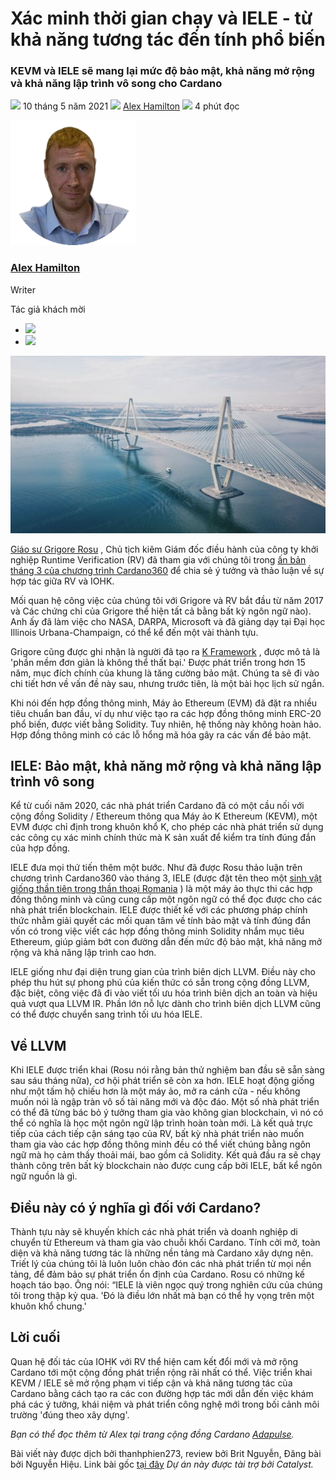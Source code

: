 # Xác minh thời gian chạy và IELE - từ khả năng tương tác đến tính phổ biến

### **KEVM và IELE sẽ mang lại mức độ bảo mật, khả năng mở rộng và khả năng lập trình vô song cho Cardano**

![](img/2021-05-10-runtime-verification-iele-from-interoperability-to-universality.002.png) 10 tháng 5 năm 2021 ![](img/2021-05-10-runtime-verification-iele-from-interoperability-to-universality.002.png) [Alex Hamilton](tmp//en/blog/authors/alex-hamilton/page-1/) ![](img/2021-05-10-runtime-verification-iele-from-interoperability-to-universality.003.png) 4 phút đọc

![Alex Hamilton](img/2021-05-10-runtime-verification-iele-from-interoperability-to-universality.004.png)[](tmp//en/blog/authors/alex-hamilton/page-1/)

### [**Alex Hamilton**](tmp//en/blog/authors/alex-hamilton/page-1/)

Writer

Tác giả khách mời

- ![](img/2021-05-10-runtime-verification-iele-from-interoperability-to-universality.005.png)[](https://www.linkedin.com/in/alex-hamilton-55b4b6108/ "LinkedIn")
- ![](img/2021-05-10-runtime-verification-iele-from-interoperability-to-universality.006.png)[](https://twitter.com/Immortalxplorer "Twitter")

![ Runtime Verification & IELE – from interoperability to universality](img/2021-05-10-runtime-verification-iele-from-interoperability-to-universality.007.jpeg)

[Giáo sư Grigore Rosu](https://en.wikipedia.org/wiki/Grigore_Rosu) , Chủ tịch kiêm Giám đốc điều hành của công ty khởi nghiệp Runtime Verification (RV) đã tham gia với chúng tôi trong [ấn bản tháng 3 của chương trình Cardano360](https://youtu.be/ULBLgPgxtN8?t=1563) để chia sẻ ý tưởng và thảo luận về sự hợp tác giữa RV và IOHK.

Mối quan hệ công việc của chúng tôi với Grigore và RV bắt đầu từ năm 2017 và Các chứng chỉ của Grigore thể hiện tất cả bằng bất kỳ ngôn ngữ nào). Anh ấy đã làm việc cho NASA, DARPA, Microsoft và đã giảng dạy tại Đại học Illinois Urbana-Champaign, có thể kể đến một vài thành tựu.

Grigore cũng được ghi nhận là người đã tạo ra [K Framework](https://runtimeverification.com/blog/k-framework-an-overview/) , được mô tả là 'phần mềm đơn giản là không thể thất bại.' Được phát triển trong hơn 15 năm, mục đích chính của khung là tăng cường bảo mật. Chúng ta sẽ đi vào chi tiết hơn về vấn đề này sau, nhưng trước tiên, là một bài học lịch sử ngắn.

Khi nói đến hợp đồng thông minh, Máy ảo Ethereum (EVM) đã đặt ra nhiều tiêu chuẩn ban đầu, ví dụ như việc tạo ra các hợp đồng thông minh ERC-20 phổ biến, được viết bằng Solidity. Tuy nhiên, hệ thống này không hoàn hảo. Hợp đồng thông minh có các lỗ hổng mã hóa gây ra các vấn đề bảo mật.

## **IELE: Bảo mật, khả năng mở rộng và khả năng lập trình vô song**

Kể từ cuối năm 2020, các nhà phát triển Cardano đã có một cầu nối với cộng đồng Solidity / Ethereum thông qua Máy ảo K Ethereum (KEVM), một EVM được chỉ định trong khuôn khổ K, cho phép các nhà phát triển sử dụng các công cụ xác minh chính thức mà K sản xuất để kiểm tra tính đúng đắn của hợp đồng.

IELE đưa mọi thứ tiến thêm một bước. Như đã được Rosu thảo luận trên chương trình Cardano360 vào tháng 3, IELE (được đặt tên theo một [sinh vật giống thần tiên trong thần thoại Romania](https://en.wikipedia.org/wiki/Iele) ) là một máy ảo thực thi các hợp đồng thông minh và cũng cung cấp một ngôn ngữ có thể đọc được cho các nhà phát triển blockchain. IELE được thiết kế với các phương pháp chính thức nhằm giải quyết các mối quan tâm về tính bảo mật và tính đúng đắn vốn có trong việc viết các hợp đồng thông minh Solidity nhắm mục tiêu Ethereum, giúp giảm bớt con đường dẫn đến mức độ bảo mật, khả năng mở rộng và khả năng lập trình cao hơn.

IELE giống như đại diện trung gian của trình biên dịch LLVM. Điều này cho phép thu hút sự phong phú của kiến thức có sẵn trong cộng đồng LLVM, đặc biệt, công việc đã đi vào viết tối ưu hóa trình biên dịch an toàn và hiệu quả vượt qua LLVM IR. Phần lớn nỗ lực dành cho trình biên dịch LLVM cũng có thể được chuyển sang trình tối ưu hóa IELE.

## **Về LLVM**

Khi IELE được triển khai (Rosu nói rằng bản thử nghiệm ban đầu sẽ sẵn sàng sau sáu tháng nữa), cơ hội phát triển sẽ còn xa hơn. IELE hoạt động giống như một tấm hộ chiếu hơn là một máy ảo, mở ra cánh cửa - nếu không muốn nói là ngập tràn vô số tài năng mới và độc đáo. Một số nhà phát triển có thể đã từng bác bỏ ý tưởng tham gia vào không gian blockchain, vì nó có thể có nghĩa là học một ngôn ngữ lập trình hoàn toàn mới. Là kết quả trực tiếp của cách tiếp cận sáng tạo của RV, bất kỳ nhà phát triển nào muốn tham gia vào các hợp đồng thông minh đều có thể viết chúng bằng ngôn ngữ mà họ cảm thấy thoải mái, bao gồm cả Solidity. Kết quả đầu ra sẽ chạy thành công trên bất kỳ blockchain nào được cung cấp bởi IELE, bất kể ngôn ngữ nguồn là gì.

## **Điều này có ý nghĩa gì đối với Cardano?**

Thành tựu này sẽ khuyến khích các nhà phát triển và doanh nghiệp di chuyển từ Ethereum và tham gia vào chuỗi khối Cardano. Tính cởi mở, toàn diện và khả năng tương tác là những nền tảng mà Cardano xây dựng nên. Triết lý của chúng tôi là luôn luôn chào đón các nhà phát triển từ mọi nền tảng, để đảm bảo sự phát triển ổn định của Cardano. Rosu có những kế hoạch táo bạo. Ông nói: “IELE là viên ngọc quý trong nghiên cứu của chúng tôi trong thập kỷ qua. 'Đó là điều lớn nhất mà bạn có thể hy vọng trên một khuôn khổ chung.'

## **Lời cuối**

Quan hệ đối tác của IOHK với RV thể hiện cam kết đổi mới và mở rộng Cardano tới một cộng đồng phát triển rộng rãi nhất có thể. Việc triển khai KEVM / IELE sẽ mở rộng phạm vi tiếp cận và khả năng tương tác của Cardano bằng cách tạo ra các con đường hợp tác mới dẫn đến việc khám phá các ý tưởng, khái niệm và phát triển công nghệ mới trong bối cảnh môi trường 'đúng theo xây dựng'.

*Bạn có thể đọc thêm từ Alex tại trang cộng đồng Cardano [Adapulse](https://adapulse.io/).*


Bài viết này được dịch bởi thanhphien273, review bởi Brit Nguyễn, Đăng bài bởi Nguyễn Hiệu. 
Link bài gốc [tại đây](https://iohk.io/en/blog/posts/2021/05/10/runtime-verification-iele-from-interoperability-to-universality)
*Dự án này được tài trợ bởi Catalyst.*
